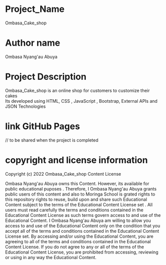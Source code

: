 # Project_Name 
Ombasa_Cake_shop
# Author name
Ombasa Nyang'au Abuya 
# Project  Description
Ombasa_Cake_shop is an online shop for customers to customize their cakes  
Its developed using HTML, CSS , JavaScript , Bootstrap, External APIs and JSON  Technologies 

# link GitHub Pages

// to be shared when the project is completed 
# copyright and license information

Copyright (c) 2022 Ombasa_Cake_shop Content License 

Ombasa Nyang'au Abuya  owns this  Content. However, its  available  for  public educational puposes . Therefore, I Ombasa Nyang'au Abuya  grants public users of this content and also to  Moringa School is grated rights to this  repository rights to reuse, build upon and share such Educational Content subject to the terms of the Educational Content License set .
All users  must read carefully the terms and conditions contained in the Educational Content License as such terms govern access to and use of the Educational Content.
I Ombasa Nyang'au Abuya am  willing to allow you access to and use of the Educational Content only on the condition that you accept all of the terms and conditions contained in the Educational Content License set. By accessing and/or using the Educational Content, you are agreeing to all of the terms and conditions contained in the Educational Content License. If you do not agree to any or all of the terms of the Educational Content License, you are prohibited from accessing, reviewing or using in any way the Educational Content.